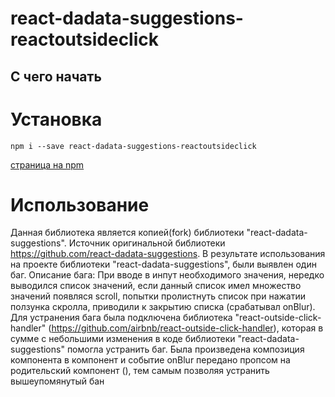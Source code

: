 # react-dadata-suggestions-reactoutsideclick

## С чего начать

# Установка
`npm i --save react-dadata-suggestions-reactoutsideclick`

[страница на npm](https://www.npmjs.com/package/react-dadata-suggestions-reactoutsideclick)

# Использование

Данная библиотека является копией(fork) библиотеки "react-dadata-suggestions". Источник оригинальной библиотеки https://github.com/react-dadata-suggestions.
В результате использования на проекте библиотеки "react-dadata-suggestions", были выявлен один баг. Описание бага: При вводе в инпут необходимого значения, нередко выводился список значений, если данный список имел множество значений появляся scroll, попытки пролистнуть список при нажатии ползунка скролла, приводили к закрытию списка (срабатывал onBlur). Для устранения бага была подключена библиотека "react-outside-click-handler" (https://github.com/airbnb/react-outside-click-handler), которая в сумме с небольшими изменения в коде библиотеки "react-dadata-suggestions" помогла устранить баг. Была произведена композиция компонента <DadataSuggestions /> в компонент <OutsideClickHandler /> и событие onBlur передано пропсом на родительский компонент (<OutsideClickHandler />), тем самым позволяя устранить вышеупомянутый бан

